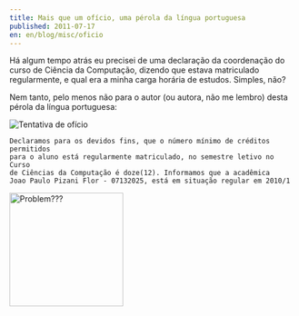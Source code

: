 ```yaml
---
title: Mais que um ofício, uma pérola da língua portuguesa
published: 2011-07-17
en: en/blog/misc/oficio
---
```


Há algum tempo atrás eu precisei de uma declaração da coordenação do curso de Ciência da Computação,
dizendo que estava matriculado regularmente, e qual era a minha carga horária de estudos.
Simples, não?

Nem tanto, pelo menos não para o autor (ou autora, não me lembro) desta pérola da língua portuguesa:

<!--more-->

![Tentativa de ofício](/files/imgs/2011-07_Foto0431.jpg)

    Declaramos para os devidos fins, que o número mínimo de créditos permitidos
    para o aluno está regularmente matriculado, no semestre letivo no Curso
    de Ciências da Computação é doze(12). Informamos que a acadêmica
    Joao Paulo Pizani Flor - 07132025, está em situação regular em 2010/1

<div id="imgdiv-troll"><style type="text/css" scoped> #imgdiv-troll img { width:200px };</style>

 ![Problem???](/files/imgs/2011-07_trollface.jpg)

</div>

